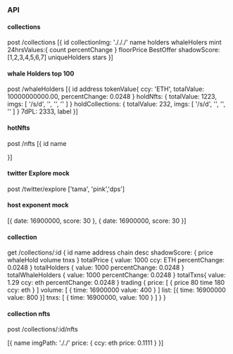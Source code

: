 ### API
#### collections
post /collections
[{
    id
    collectionImg: './././'
    name
    holders
    whaleHolers
    mint
    24hrsValues:{
        count
        percentChange
    }
    floorPrice
    BestOffer
    shadowScore: [1,2,3,4,5,6,7]
    uniqueHolders
    stars
}]



#### whale Holders top 100
post /whaleHolders
[{
    id
    address
    tokenValue{
        ccy: 'ETH',
        totalValue: 10000000000.00,
        percentChange: 0.0248
    }
    holdNfts: {
        totalValue: 1223,
        imgs: [
            '/s/d',
            '',
            '',
            ''
        ]
    }
    holdCollections: {
        totalValue: 232,
        imgs: [
            '/s/d',
            '',
            '',
            ''
        ]
    }
    7dPL: 2333,
    label
}]

#### hotNfts
post /nfts
[{
    id
    name

}]


#### twitter Explore mock
post /twitter/explore
['tama', 'pink','dps']

#### host exponent mock
[{
    date: 16900000,
    score: 30
},
{
    date: 16900000,
    score: 30
}]


#### collection
get /collections/:id
{
    id
    name
    address
    chain
    desc
    shadowScore: {
        price
        whaleHold
        volume
        tnxs
    }
    totalPrice {
        value: 1000
        ccy: ETH
        percentChange: 0.0248
    }
    totalHolders {
        value: 1000
        percentChange: 0.0248
    }
    totalWhaleHolders {
        value: 1000
        percentChange: 0.0248
    }
    totalTxns{
        value: 1.29
        ccy: eth
        percentChange: 0.0248
    }
    trading {
        price: [
            {
                price 80
                time 180
                ccy: eth
            }
        ]
        volume: [
            {
                time: 16900000
                value: 400
            }
        ]
        list: [{
            time: 16900000
            value: 800
        }]
        tnxs: [
            {
                time: 16900000,
                value: 100
            }
        ]
    }
}

#### collection nfts
post /collections/:id/nfts

[{
    name
    imgPath: '././'
    price: {
        ccy: eth
        price: 0.1111
    }
}]